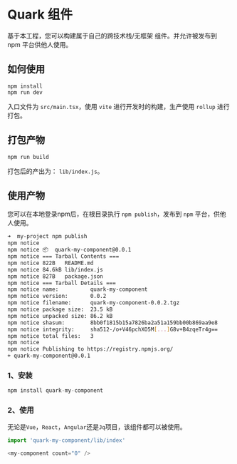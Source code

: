 # Quark 组件

基于本工程，您可以构建属于自己的跨技术栈/无框架 组件。并允许被发布到 npm 平台供他人使用。

## 如何使用

```
npm install
npm run dev
```

入口文件为 `src/main.tsx`，使用 `vite` 进行开发时的构建，生产使用 `rollup` 进行打包。

## 打包产物

```
npm run build
```
打包后的产出为： `lib/index.js`。

## 使用产物

您可以在本地登录npm后，在根目录执行 `npm publish`，发布到 `npm` 平台，供他人使用。

```bash
➜  my-project npm publish
npm notice
npm notice 📦  quark-my-component@0.0.1
npm notice === Tarball Contents ===
npm notice 822B   README.md
npm notice 84.6kB lib/index.js
npm notice 827B   package.json
npm notice === Tarball Details ===
npm notice name:          quark-my-component
npm notice version:       0.0.2
npm notice filename:      quark-my-component-0.0.2.tgz
npm notice package size:  23.5 kB
npm notice unpacked size: 86.2 kB
npm notice shasum:        8bb0f1815b15a7826ba2a51a159bb00b869aa9e8
npm notice integrity:     sha512-/o+V46pchXO5M[...]G8v+B4zqeTr4g==
npm notice total files:   3
npm notice
npm notice Publishing to https://registry.npmjs.org/
+ quark-my-component@0.0.1
```

### 1、安装

```javascript
npm install quark-my-component
```

### 2、使用

无论是`Vue`，`React`，`Angular`还是`Jq`项目，该组件都可以被使用。

```js
import 'quark-my-component/lib/index'

<my-component count="0" />
```